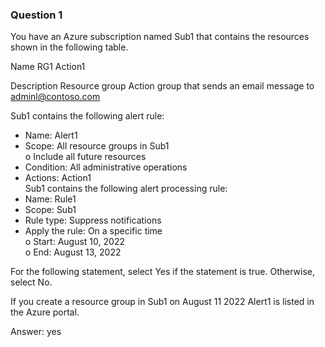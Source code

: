 ### Question 1

You have an Azure subscription named Sub1 that contains the resources shown in the following table.

Name
RG1
Action1

Description
Resource group
Action group that sends an email message to adminl@contoso.com

Sub1 contains the following alert rule:  
- Name: Alert1  
- Scope: All resource groups in Sub1  
o Include all future resources  
- Condition: All administrative operations  
- Actions: Action1  
Sub1 contains the following alert processing rule:  
- Name: Rule1  
- Scope: Sub1  
- Rule type: Suppress notifications  
- Apply the rule: On a specific time  
o Start: August 10, 2022  
o End: August 13, 2022  

For the following statement, select Yes if the statement is true. Otherwise, select No.  

If you create a resource group in Sub1 on August 11 2022 Alert1 is listed in the Azure
portal.

Answer: yes

